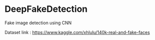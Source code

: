 # DeepFakeDetection
Fake image detection using CNN

Dataset link : 
https://www.kaggle.com/xhlulu/140k-real-and-fake-faces

